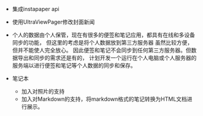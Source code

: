 - 集成instapaper api
- 使用UltraViewPager修改封面新闻

- 个人的数据由个人保管，现在有很多的便签和笔记应用，都具有在线和多设备同步的功能，
但这里的考虑是将个人数据放到第三方服务器 虽然比较方便，但并不能使人完全放心。
因此便签和笔记不会同步到任何第三方服务器。但数据导出和同步的需求还是有的，
计划开发一个运行在个人电脑或个人服务器的服务端以进行便签和笔记等个人数据的同步和保存。
- 笔记本
    + 加入对照片的支持
    + 加入对Markdown的支持，将markdown格式的笔记转换为HTML文档进行展示。